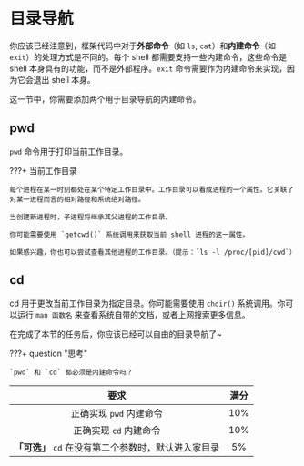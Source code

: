 # 目录导航

你应该已经注意到，框架代码中对于**外部命令**（如 `ls`, `cat`）和**内建命令**（如 `exit`）的处理方式是不同的。每个 shell 都需要支持一些内建命令，这些命令是 shell 本身具有的功能，而不是外部程序。`exit` 命令需要作为内建命令来实现，因为它会退出 shell 本身。

这一节中，你需要添加两个用于目录导航的内建命令。

## pwd

`pwd` 命令用于打印当前工作目录。

???+ 当前工作目录

    每个进程在某一时刻都处在某个特定工作目录中。工作目录可以看成进程的一个属性。它关联了对某一进程而言的相对路径和系统绝对路径。

    当创建新进程时，子进程将继承其父进程的工作目录。

    你可能需要使用 `getcwd()` 系统调用来获取当前 shell 进程的这一属性。

    如果感兴趣，你也可以尝试查看其他进程的工作目录。（提示：`ls -l /proc/[pid]/cwd`）

## cd

cd 用于更改当前工作目录为指定目录。你可能需要使用 `chdir()` 系统调用。你可以运行 `man 函数名` 来查看系统自带的文档，或者上网搜索更多信息。

在完成了本节的任务后，你应该已经可以自由的目录导航了~

???+ question "思考"

    `pwd` 和 `cd` 都必须是内建命令吗？

|                         要求                         | 满分 |
| :--------------------------------------------------: | :--: |
|               正确实现 `pwd` 内建命令                | 10%  |
|                正确实现 `cd` 内建命令                | 10%  |
| **「可选」** `cd` 在没有第二个参数时，默认进入家目录 |  5%  |

